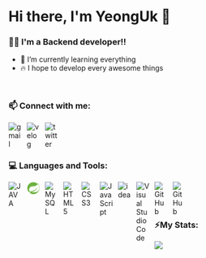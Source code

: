 <h1>
  Hi there, I'm YeongUk 👋
</h1>

### 👨‍💻 I'm a Backend developer!!

- 🌱 I’m currently learning everything
- 🔥 I hope to develop every awesome things

<br />

### 📫 Connect with me:

[<img align="left" alt="gmail" width="26px" src="https://ssl.gstatic.com/ui/v1/icons/mail/rfr/gmail.ico" style="padding-right:10px;" />][gmail]
[<img align="left" alt="velog" width="26px" src="https://static.velog.io/favicon.ico" style="padding-right:10px;" />][velog]
[<img align="left" alt="twitter" width="26px" src="https://abs.twimg.com/favicons/twitter.2.ico" style="padding-right:10px;" />][twitter]

<br />
<br />
<br />

### 💻 Languages and Tools:

<img align="left" alt="JAVA" width="26px" pointer-events="none" src="https://w.namu.la/s/95f3898eb4996f6ba5a3930b212b295da56e062e9427da87331a510d3d868bd81f24d10d242ca0d93f4ad94053b9321549cb4590ea815a8d39ba92cde1a7da44e06fd9d8f23ce4606d648c8bc25e35a375189cab8d8fe24f5cb79122d3002f4c" style="padding-right:10px;" />
<img align="left" alt="SPRING" width="26px" pointer-events="none" src="https://raw.githubusercontent.com/github/explore/5b3600551e122a3277c2c5368af2ad5725ffa9a1/topics/spring/spring.png" style="padding-right:10px;" />
<img align="left" alt="MySQL" width="26px" pointer-events="none" src="https://cdn.jsdelivr.net/gh/devicons/devicon/icons/mysql/mysql-original.svg" style="padding-right:10px;" />
<img align="left" alt="HTML5" width="26px" pointer-events="none" src="https://cdn.jsdelivr.net/gh/devicons/devicon/icons/html5/html5-original.svg" style="padding-right:10px;" />
<img align="left" alt="CSS3" width="26px" pointer-events="none" src="https://cdn.jsdelivr.net/gh/devicons/devicon/icons/css3/css3-original.svg" style="padding-right:10px;" />
<img align="left" alt="JavaScript" width="26px" pointer-events="none" src="https://cdn.jsdelivr.net/gh/devicons/devicon/icons/javascript/javascript-original.svg" style="padding-right:10px;" />
<img align="left" alt="idea" width="26px" pointer-events="none" src="https://www.jetbrains.com/idea/img/idea-edu.svg" style="padding-right:10px;" />
<img align="left" alt="Visual Studio Code" width="26px" pointer-events="none" src="https://cdn.jsdelivr.net/gh/devicons/devicon/icons/vscode/vscode-original.svg" style="padding-right:10px;" />

[<img align="left" alt="GitHub" width="26px" pointer-events="none" src="https://user-images.githubusercontent.com/3369400/139447912-e0f43f33-6d9f-45f8-be46-2df5bbc91289.png" style="padding-right:10px;" />](https://github.com/JYeongUk#gh-dark-mode-only)
[<img align="left" alt="GitHub" width="26px" pointer-events="none" src="https://user-images.githubusercontent.com/3369400/139448065-39a229ba-4b06-434b-bc67-616e2ed80c8f.png" style="padding-right:10px;" />](https://github.com/JYeongUk#gh-light-mode-only)

<br />
<br />
<br />

### ⚡My Stats:

<a href="#"><img src="https://github-readme-stats.vercel.app/api?username=JYeongUk&show_icons=true&hide_border=true" width="350"></a>
<br />

[gmail]: mailto:young1uk2@gmail.com
[velog]: https://velog.io/@ukukuk2
[twitter]: https://twitter.com/YeongUkJ

<!--
**alexandresanlim/alexandresanlim** is a ✨ _special_ ✨ repository because its `README.md` (this file) appears on your GitHub profile.
Here are some ideas to get you started:
- 🔭 I’m currently working on ...
- 🌱 I’m currently learning ...
- 👯 I’m looking to collaborate on ...
- 🤔 I’m looking for help with ...
- 💬 Ask me about ...
- 📫 How to reach me: ...
- 😄 Pronouns: ...
- ⚡ Fun fact: ...
-->
